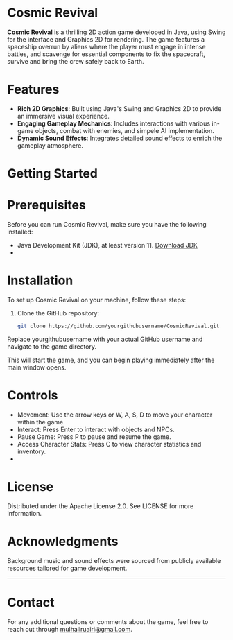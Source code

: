 # Cosmic Revival

**Cosmic Revival** is a thrilling 2D action game developed in Java, using Swing for the interface and Graphics 2D for rendering.
The game features a spaceship overrun by aliens where the player must engage in intense battles, 
and scavenge for essential components to fix the spacecraft, survive and bring the crew safely back to Earth.

# Features

- **Rich 2D Graphics**: Built using Java's Swing and Graphics 2D to provide an immersive visual experience.
- **Engaging Gameplay Mechanics**: Includes interactions with various in-game objects, combat with enemies, and simpele AI implementation.
- **Dynamic Sound Effects**: Integrates detailed sound effects to enrich the gameplay atmosphere.


# Getting Started
# Prerequisites

Before you can run Cosmic Revival, make sure you have the following installed:
- Java Development Kit (JDK), at least version 11. [Download JDK](https://www.oracle.com/java/technologies/javase-jdk11-downloads.html)
- 

# Installation

To set up Cosmic Revival on your machine, follow these steps:

1. Clone the GitHub repository:
   ```bash
   git clone https://github.com/yourgithubusername/CosmicRevival.git
   
Replace yourgithubusername with your actual GitHub username and navigate to the game directory.

This will start the game, and you can begin playing immediately after the main window opens.


# Controls
* Movement: Use the arrow keys or W, A, S, D to move your character within the game.
* Interact: Press Enter to interact with objects and NPCs.
* Pause Game: Press P to pause and resume the game.
* Access Character Stats: Press C to view character statistics and inventory.
* 

# License
Distributed under the Apache License 2.0. See LICENSE for more information.


# Acknowledgments
Background music and sound effects were sourced from publicly available resources tailored for game development.

-----------------------------------------------------------------------------------------------------------------------------------------------------------------------------
# Contact
For any additional questions or comments about the game, feel free to reach out through mulhallruairi@gmail.com.
